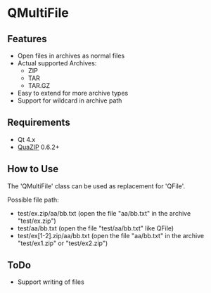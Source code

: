 # QMultiFile

## Features

* Open files in archives as normal files
* Actual supported Archives:
    * ZIP
    * TAR
    * TAR.GZ
* Easy to extend for more archive types
* Support for wildcard in archive path

## Requirements

* Qt 4.x
* [QuaZIP](http://quazip.sourceforge.net/) 0.6.2+  

## How to Use

The 'QMultiFile' class can be used as replacement for 'QFile'.

Possible file path:

* test/ex.zip/aa/bb.txt (open the file "aa/bb.txt" in the archive "test/ex.zip")
* test/aa/bb.txt (open the file "test/aa/bb.txt" like QFile)
* test/ex[1-2].zip/aa/bb.txt (open the file "aa/bb.txt" in the archive "test/ex1.zip" or "test/ex2.zip")

## ToDo
* Support writing of files